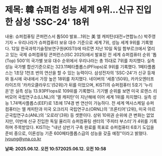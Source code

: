 # **제목: 韓 슈퍼컴 성능 세계 9위…신규 진입한 삼성 'SSC-24' 18위**

  내용: 슈퍼컴퓨팅 콘퍼런스서 톱500 발표…1위는 美 엘 캐피탄(대전=연합뉴스) 박주영 기자 = 우리나라가 슈퍼컴퓨터 보유 대수 기준으로 세계 7위, 성능 세계 9위를 기록했다.     12일 한국과학기술정보연구원(KISTI)에 따르면 지난 10일 독일 함부르크에서 열리고 있는 국제 슈퍼컴퓨팅 콘퍼런스(ISC 2025)에서 발표된 전 세계 슈퍼컴퓨터 순위 '톱(Top) 500'의 국가별 보유 대수 순위에서 우리나라는 총 15대로 7위를 차지했다.     실측 성능 국가별 합산기준으로는 323.11페타플롭스(PFlops)로 9위를 기록했다. 1페타플롭스는 1초당 1천조 번의 연산을 할 수 있는 능력이다.     삼성전자의 'SSC-24'가 신규 등재와 동시에 국내에서 가장 높은 18위를 차지했다.     네이버의 '세종'(50위), 카카오엔터프라이즈의 '카카오클라우드'(52위)가 뒤를 이었으며, KISTI의 슈퍼컴퓨터 5호기 '누리온'은 실측 성능 13.93PFlops로 109위를 기록했다.       기기별 순위를 보면 미국 로렌스 리버모어 국립연구소(LLNL)의 '엘 캐피탄'이 지난해에 이어 세계 1위를 차지했다.     실측 성능 1.74엑사플롭스(EEF)로 1초에 174경 번 연산이 가능하다.     전 세계 엑사스케일 슈퍼컴퓨터는 엘 캐피탄과 미국 오크리지 국립연구소(ORNL)의 '프론티어'(2위), 미국 아르곤국립연구소(ANL)의 '오로라'(3위) 등 셋뿐이다.          상위 10위권 순위에 큰 변화는 없었지만, 이번에 신규 진입한 독일 율리히 슈퍼컴퓨팅 센터의 '주피터 부스터'가 4위를 기록하며 주목받았다.     KISTI는 "내년 상반기 구축 완료를 목표로 슈퍼컴퓨터 6호기 도입을 준비 중으로, 이론성능 기준 600페타플롭스급의 성능을 갖출 예정"이라고 밝혔다.    jyoung@yna.co.kr

  **날짜: 2025.06.12. 오전 10:572025.06.12. 오전 10:58**